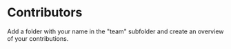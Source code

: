 # Contributors

Add a folder with your name in the "team" subfolder and create an overview of your contributions.